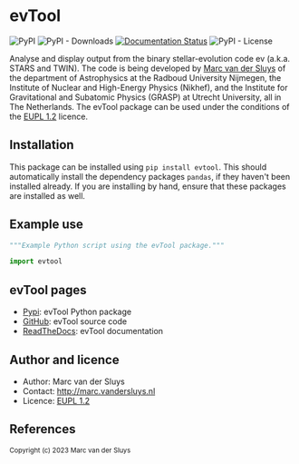 # evTool #

![PyPI](https://img.shields.io/pypi/v/evtool?color=%230A0) ![PyPI -
Downloads](https://img.shields.io/pypi/dm/evtool) [![Documentation
Status](https://readthedocs.org/projects/evtool/badge/?version=latest)](https://evtool.readthedocs.io/en/latest/?badge=latest)
![PyPI - License](https://img.shields.io/pypi/l/evtool?color=%230A0)

Analyse and display output from the binary stellar-evolution code ev (a.k.a. STARS and TWIN).
The code is being developed by [Marc van der Sluys](http://marc.vandersluys.nl) of the department of
Astrophysics at the Radboud University Nijmegen, the Institute of Nuclear and High-Energy Physics (Nikhef),
and the Institute for Gravitational and Subatomic Physics (GRASP) at Utrecht University, all in The
Netherlands.  The evTool package can be used under the conditions of the 
[EUPL 1.2](https://www.eupl.eu/1.2/en/) licence.


## Installation ##

This package can be installed using `pip install evtool`.  This should automatically install the
dependency packages `pandas`, if they haven't been installed already.  If you are
installing by hand, ensure that these packages are installed as well.


## Example use ##

```python
"""Example Python script using the evTool package."""

import evtool

```

## evTool pages ##

* [Pypi](https://pypi.org/project/evtool/): evTool Python package
* [GitHub](https://github.com/MarcvdSluys/evTool/): evTool source code
* [ReadTheDocs](https://evtool.readthedocs.io/): evTool documentation


## Author and licence ##

* Author: Marc van der Sluys
* Contact: http://marc.vandersluys.nl
* Licence: [EUPL 1.2](https://www.eupl.eu/1.2/en/)


## References ##


<sub>Copyright (c) 2023 Marc van der Sluys</sub>
